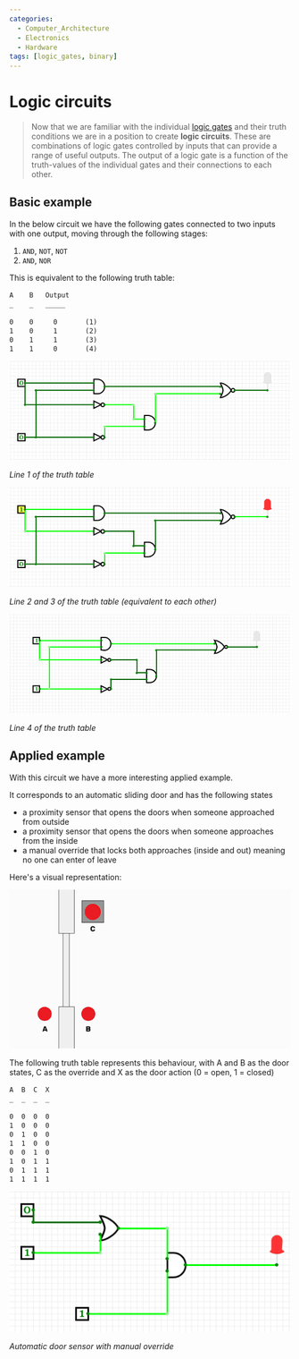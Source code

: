 ```yaml
---
categories:
  - Computer_Architecture
  - Electronics
  - Hardware
tags: [logic_gates, binary]
---
```


# Logic circuits

 > Now that we are familiar with the individual [logic gates](Logic_gates.md) and their truth conditions we are in a position to create **logic circuits**. These are combinations of logic gates controlled by inputs that can provide a range of useful outputs. The output of a logic gate is a function of the truth-values of the individual gates and their connections to each other.

## Basic example

In the below circuit we have the following gates connected to two inputs with one output, moving through the following stages:

1. `AND`, `NOT`, `NOT`
1. `AND`, `NOR`

This is equivalent to the following truth table:

````
A    B   Output
_    _   _____

0    0     0       (1)
1    0     1       (2)
0    1     1       (3)
1    1     0       (4)
````

![](../img/../../img/Screenshot_2020-08-31_at_13.52.25.png)

*Line 1 of the truth table*



![](../img/../../img/Screenshot_2020-08-31_at_13.52.34.png)

*Line 2 and 3 of the truth table (equivalent to each other)*


![](../img/../../img/Screenshot_2020-08-31_at_13.52.42.png)

*Line 4 of the truth table*

## Applied example

With this circuit we have a more interesting applied example.

It corresponds to an automatic sliding door and has the following states

* a proximity sensor that opens the doors when someone approached from outside
* a proximity sensor that opens the doors when someone approaches from the inside
* a manual override that locks both approaches (inside and out) meaning no one can enter of leave

Here's a visual representation:

![logic_circuits_5.gif](../img/../../img/logic_circuits_5.gif)

The following truth table represents this behaviour, with A and B as the door states, C as the override and X as the door action (0 = open, 1 = closed)

````
A  B  C  X
_  _  _  _

0  0  0  0      
1  0  0  0     
0  1  0  0     
1  1  0  0
0  0  1  0
1  0  1  1
0  1  1  1
1  1  1  1
````

![](../img/../../img/Screenshot_2020-08-31_at_14.12.48.png)

*Automatic door sensor with manual override*
